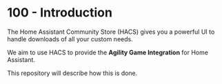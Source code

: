 # 100 - Introduction

The Home Assistant Community Store (HACS) gives you a powerful UI to handle downloads of all your custom needs.

We aim to use HACS to provide the **Agility Game Integration** for Home Assistant.

This repository will describe how this is done.
